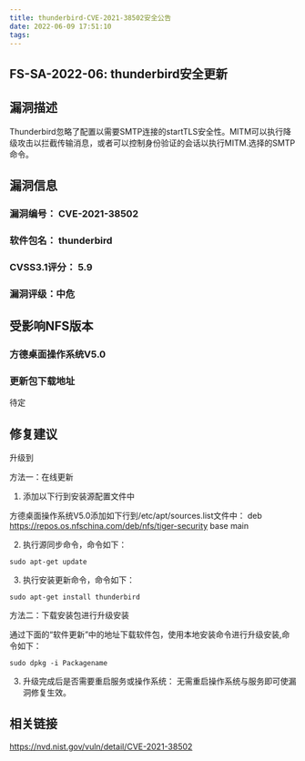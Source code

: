 ```yaml
---
title: thunderbird-CVE-2021-38502安全公告
date: 2022-06-09 17:51:10
tags:
---
```

## FS-SA-2022-06: thunderbird安全更新

## 漏洞描述

Thunderbird忽略了配置以需要SMTP连接的startTLS安全性。MITM可以执行降级攻击以拦截传输消息，或者可以控制身份验证的会话以执行MITM.选择的SMTP命令。

## 漏洞信息

###    漏洞编号： CVE-2021-38502

###    软件包名： thunderbird

###    CVSS3.1评分： 5.9

###    漏洞评级：中危

## 受影响NFS版本

###    方德桌面操作系统V5.0

### 更新包下载地址

待定

## 修复建议

升级到 

方法一：在线更新

1. 添加以下行到安装源配置文件中

方德桌面操作系统V5.0添加如下行到/etc/apt/sources.list文件中：
deb https://repos.os.nfschina.com/deb/nfs/tiger-security base main

2. 执行源同步命令，命令如下：

```
sudo apt-get update
```

3. 执行安装更新命令，命令如下：

```
sudo apt-get install thunderbird
```

方法二：下载安装包进行升级安装

通过下面的“软件更新”中的地址下载软件包，使用本地安装命令进行升级安装,命令如下：

```
sudo dpkg -i Packagename
```

3. 升级完成后是否需要重启服务或操作系统：
   无需重启操作系统与服务即可使漏洞修复生效。

## 相关链接

https://nvd.nist.gov/vuln/detail/CVE-2021-38502
